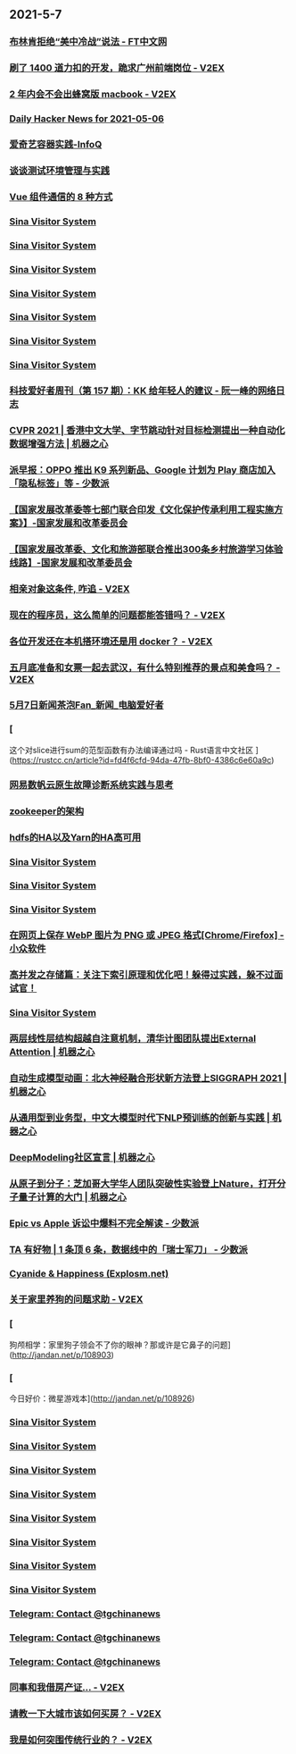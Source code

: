 
## 2021-5-7

### [布林肯拒绝“美中冷战”说法 - FT中文网](http://www.ftchinese.com/story/001092379)

### [刷了 1400 道力扣的开发，跪求广州前端岗位 - V2EX](https://www.v2ex.com/t/775284)

### [2 年内会不会出蜂窝版 macbook - V2EX](https://www.v2ex.com/t/775184)

### [Daily Hacker News for 2021-05-06](https://www.daemonology.net/hn-daily/2021-05-06.html)

### [爱奇艺容器实践-InfoQ](https://www.infoq.cn/article/zLFy64BTVGb3kqmoMRyh)

### [谈谈测试环境管理与实践](https://www.infoq.cn/article/6239969fdbaa4c0434c5306fe)

### [Vue 组件通信的 8 种方式](https://www.infoq.cn/article/d3333bb4321a8319a5141eb4f)

### [Sina Visitor System](https://weibo.com/1402400261/KeknKbOSy)

### [Sina Visitor System](https://weibo.com/1402400261/Kek1gkuc1)

### [Sina Visitor System](https://weibo.com/1402400261/Kek1cdqsD)

### [Sina Visitor System](https://weibo.com/1402400261/KejYVBk6v)

### [Sina Visitor System](https://weibo.com/1715118170/Kekd43kWQ)

### [Sina Visitor System](https://weibo.com/1715118170/KejP7pBYa)

### [Sina Visitor System](https://weibo.com/1642628345/KekiG5o4v)

### [科技爱好者周刊（第 157 期）：KK 给年轻人的建议 - 阮一峰的网络日志](http://www.ruanyifeng.com/blog/2021/05/weekly-issue-157.html)

### [CVPR 2021 | 香港中文大学、字节跳动针对目标检测提出一种自动化数据增强方法 | 机器之心](https://www.jiqizhixin.com/articles/2021-05-07)

### [派早报：OPPO 推出 K9 系列新品、Google 计划为 Play 商店加入「隐私标签」等 - 少数派](https://sspai.com/post/66482)

### [【国家发展改革委等七部门联合印发《文化保护传承利用工程实施方案》】-国家发展和改革委员会 ](https://www.ndrc.gov.cn/xwdt/xwfb/202105/t20210507_1279292.html)

### [【国家发展改革委、文化和旅游部联合推出300条乡村旅游学习体验线路】-国家发展和改革委员会 ](https://www.ndrc.gov.cn/xwdt/xwfb/202105/t20210507_1279291.html)

### [相亲对象这条件, 咋追 - V2EX](https://www.v2ex.com/t/775317)

### [现在的程序员，这么简单的问题都能答错吗？ - V2EX](https://www.v2ex.com/t/775262)

### [各位开发还在本机搭环境还是用 docker？ - V2EX](https://www.v2ex.com/t/775224)

### [五月底准备和女票一起去武汉，有什么特别推荐的景点和美食吗？ - V2EX](https://www.v2ex.com/t/775200)

### [5月7日新闻茶泡Fan_新闻_电脑爱好者](https://www.cfan.com.cn/2021/0507/135123.shtml)

### [
这个对slice进行sum的范型函数有办法编译通过吗 - Rust语言中文社区
](https://rustcc.cn/article?id=fd4f6cfd-94da-47fb-8bf0-4386c6e60a9c)

### [网易数帆云原生故障诊断系统实践与思考](https://www.infoq.cn/article/179717a5cd5b021c9b425e815)

### [zookeeper的架构](https://www.infoq.cn/article/e6242952214fc8ebfc2f7c9ba)

### [hdfs的HA以及Yarn的HA高可用](https://www.infoq.cn/article/64b746b4122c5056039553c2d)

### [Sina Visitor System](https://weibo.com/1746173800/KekZJg5Z8)

### [Sina Visitor System](https://weibo.com/1715118170/KekBOteEf)

### [Sina Visitor System](https://weibo.com/1642628345/Kel5G1xOs)

### [在网页上保存 WebP 图片为 PNG 或 JPEG 格式[Chrome/Firefox] - 小众软件](https://www.appinn.com/webp-image-converter/)

### [高并发之存储篇：关注下索引原理和优化吧！躲得过实践，躲不过面试官！](https://www.infoq.cn/article/7f5e6e9bd50f6bd44ed98879a)

### [Sina Visitor System](https://weibo.com/1715118170/Keloyt4Us)

### [两层线性层结构超越自注意机制，清华计图团队提出External Attention | 机器之心](https://www.jiqizhixin.com/articles/2021-05-07-4)

### [自动生成模型动画：北大神经融合形状新方法登上SIGGRAPH 2021 | 机器之心](https://www.jiqizhixin.com/articles/2021-05-06-11)

### [从通用型到业务型，中文大模型时代下NLP预训练的创新与实践 | 机器之心](https://www.jiqizhixin.com/articles/2021-05-06-12)

### [DeepModeling社区宣言 | 机器之心](https://www.jiqizhixin.com/articles/2021-05-07-3)

### [从原子到分子：芝加哥大学华人团队突破性实验登上Nature，打开分子量子计算的大门 | 机器之心](https://www.jiqizhixin.com/articles/2021-05-07-2)

### [Epic vs Apple 诉讼中爆料不完全解读 - 少数派](https://sspai.com/post/66479)

### [TA 有好物 | 1 条顶 6 条，数据线中的「瑞士军刀」 - 少数派](https://sspai.com/post/66444)

### [Cyanide & Happiness (Explosm.net)](http://www.explosm.net/comics/5864/)

### [关于家里养狗的问题求助 - V2EX](https://www.v2ex.com/t/775249)

### [
狗颅相学：家里狗子领会不了你的眼神？那或许是它鼻子的问题](http://jandan.net/p/108903)

### [
今日好价：微星游戏本](http://jandan.net/p/108926)

### [Sina Visitor System](https://weibo.com/1402400261/Kem9G14Vt)

### [Sina Visitor System](https://weibo.com/1402400261/Kem8x3KPM)

### [Sina Visitor System](https://weibo.com/1402400261/Kem7RFlaI)

### [Sina Visitor System](https://weibo.com/1402400261/Kem6zF4ur)

### [Sina Visitor System](https://weibo.com/1402400261/Kem273cPn)

### [Sina Visitor System](https://weibo.com/1402400261/KelZuwQqy)

### [Sina Visitor System](https://weibo.com/1715118170/KembfbNu2)

### [Sina Visitor System](https://weibo.com/1715118170/KelMCsKYV)

### [Telegram: Contact @tgchinanews](https://t.me/tgchinanews/1174)

### [Telegram: Contact @tgchinanews](https://t.me/tgchinanews/1173)

### [Telegram: Contact @tgchinanews](https://t.me/tgchinanews/1171)

### [同事和我借房产证… - V2EX](https://www.v2ex.com/t/775403)

### [请教一下大城市该如何买房？ - V2EX](https://www.v2ex.com/t/775335)

### [我是如何突围传统行业的？ - V2EX](https://www.v2ex.com/t/775334)